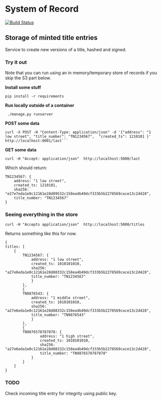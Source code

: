 System of Record
================

[![Build Status](https://travis-ci.org/LandRegistry/system-of-record.svg)](https://travis-ci.org/LandRegistry/system-of-record)

## Storage of minted title entries

Service to create new versions of a title, hashed and signed.

### Try it out

Note that you can run using an in memory/temporary store of records if you skip the S3 part below.

 **Install some stuff**

```
pip install -r requirements
```

**Run locally outside of a container**

```
 ./manage.py runserver
```

**POST some data**

```
curl -X POST -H "Content-Type: application/json" -d '{"address": "1 low street", "title_number": "TN1234567",  "created_ts": 1210101 }' http://localhost:8001/last```
```


**GET some data**

```
curl -H "Accept: application/json"  http://localhost:5000/last
```

Which should return:
```
TN1234567: {
    address: "1 low street",
    created_ts: 1210101,
    sha256: "e27e7eda1e0c12161e28d89532c158ea4b49dcf333b5b2278569cace13c2d428",
    title_number: "TN1234567"
}
```

### Seeing everything in the store

```
curl -H "Accepts application/json"  http://localhost:5000/titles
```

Returns something like this for now.

```
{
titles: [
    {
        TN1234567: {
            address: "1 low street",
            created_ts: 1010101010,
            sha256: "a27e6eda1e0c12161e28d88332c158ea4b49dcf333b5b2278569cace13c2d428",
            title_number: "TN1234567"
            }
        },
        {
        TN9876543: {
            address: "1 middle street",
            created_ts: 1010101010,
            sha256: "a27e6eda1e0c12161e28d88332c158ea4b49dcf333b5b2278569cace13c2d428",
            title_number: "TN9876543"
            }
        },
        {
        TN9876578787878: {
                address: "1 high street",
                created_ts: 1010101010,
                sha256: "a27e6eda1e0c12161e28d88332c158ea4b49dcf333b5b2278569cace13c2d428",
                title_number: "TN9876578787878"
            }
        }
    ]
}
```


### TODO

Check incoming title entry for integrity using public key.

